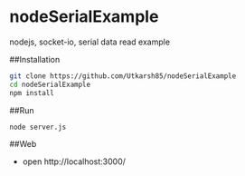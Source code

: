 # nodeSerialExample
nodejs, socket-io, serial data read example

##Installation
```sh
git clone https://github.com/Utkarsh85/nodeSerialExample
cd nodeSerialExample
npm install
```

##Run

```sh
node server.js
```

##Web

* open http://localhost:3000/ 
